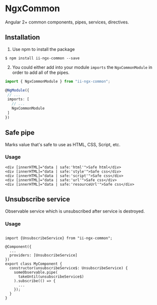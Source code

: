 # NgxCommon

Angular 2+ common components, pipes, services, directives.

## Installation

1. Use npm to install the package

```terminal
$ npm install ii-ngx-common --save
```

2. You could either add into your module `imports` the `NgxCommonModule` in order to add all of the pipes.

```typescript
import { NgxCommonModule } from "ii-ngx-common";

@NgModule({
 // ...
 imports: [
   // ...
   NgxCommonModule
 ]
})
```

## Safe pipe

Marks value that's safe to use as HTML, CSS, Script, etc.

### Usage

```terminal
<div [innerHTML]="data | safe:'html'">Safe html</div>
<div [innerHTML]="data | safe:'style'">Safe css</div>
<div [innerHTML]="data | safe:'script'">Safe css</div>
<div [innerHTML]="data | safe:'url'">Safe css</div>
<div [innerHTML]="data | safe:'resourceUrl'">Safe css</div>
```

## Unsubscribe service

Observable service which is unsubscribed after service is destroyed.

### Usage

```terminal

import {UnsubscribeService} from "ii-ngx-common";

@Component({
  ...
  providers: [UnsubscribeService]
})
export class MyComponent {
  constructor(unsubscribeService$: UnsubscribeService) {
    someObservable.pipe(
	  takeUntil(unsubscribeService$)
	).subscribe(() => {
	  ...
	});
  }
}

```
